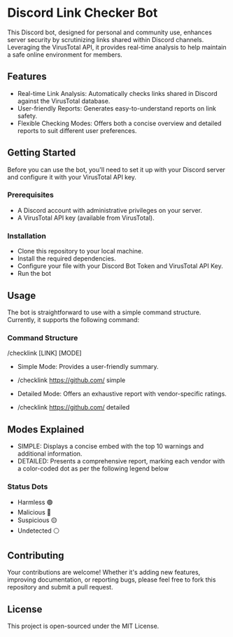# Discord Link Checker Bot
This Discord bot, designed for personal and community use, enhances server security by scrutinizing links shared within Discord channels. Leveraging the VirusTotal API, it provides real-time analysis to help maintain a safe online environment for members.

## Features
- Real-time Link Analysis: Automatically checks links shared in Discord against the VirusTotal database.
- User-friendly Reports: Generates easy-to-understand reports on link safety.
- Flexible Checking Modes: Offers both a concise overview and detailed reports to suit different user preferences.

## Getting Started
Before you can use the bot, you'll need to set it up with your Discord server and configure it with your VirusTotal API key.

### Prerequisites
- A Discord account with administrative privileges on your server.
- A VirusTotal API key (available from VirusTotal).

### Installation
- Clone this repository to your local machine.
- Install the required dependencies.
- Configure your file with your Discord Bot Token and VirusTotal API Key.
- Run the bot

## Usage
The bot is straightforward to use with a simple command structure. Currently, it supports the following command:

### Command Structure
/checklink [LINK] [MODE]

- Simple Mode: Provides a user-friendly summary.
- /checklink https://github.com/ simple

- Detailed Mode: Offers an exhaustive report with vendor-specific ratings.
- /checklink https://github.com/ detailed

## Modes Explained
- SIMPLE: Displays a concise embed with the top 10 warnings and additional information.
- DETAILED: Presents a comprehensive report, marking each vendor with a color-coded dot as per the following legend below
  
### Status	Dots
- Harmless	🟢
- Malicious	🔴
- Suspicious	🟡
- Undetected	⚪

## Contributing
Your contributions are welcome! Whether it's adding new features, improving documentation, or reporting bugs, please feel free to fork this repository and submit a pull request.

## License
This project is open-sourced under the MIT License.
